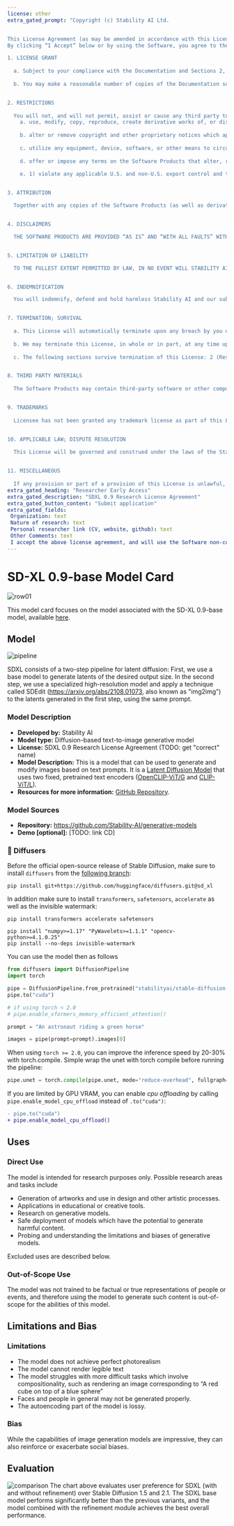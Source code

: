 ```yaml
---
license: other
extra_gated_prompt: "Copyright (c) Stability AI Ltd.


This License Agreement (as may be amended in accordance with this License Agreement, “License”), between you, or your employer or other entity (if you are entering into this agreement on behalf of your employer or other entity) (“Licensee” or “you”) and Stability AI Ltd. (“Stability AI” or “we”) applies to your use of any computer program, algorithm, source code, object code, or software that is made available by Stability AI under this License (“Software”) and any specifications, manuals, documentation, and other written information provided by Stability AI related to the Software (“Documentation”).
By clicking “I Accept” below or by using the Software, you agree to the terms of this License. If you do not agree to this License, then you do not have any rights to use the Software or Documentation (collectively, the “Software Products”), and you must immediately cease using the Software Products. If you are agreeing to be bound by the terms of this License on behalf of your employer or other entity, you represent and warrant to Stability AI that you have full legal authority to bind your employer or such entity to this License. If you do not have the requisite authority, you may not accept the License or access the Software Products on behalf of your employer or other entity.

1. LICENSE GRANT
  
  a. Subject to your compliance with the Documentation and Sections 2, 3, and 5, Stability AI grants you a non-exclusive, worldwide, non-transferable, non-sublicensable, revocable, royalty free and limited license under Stability AI’s copyright interests to reproduce, distribute, and create derivative works of the Software solely for your non-commercial research purposes. The foregoing license is personal to you, and you may not assign or sublicense this License or any other rights or obligations under this License without Stability AI’s prior written consent; any such assignment or sublicense will be void and will automatically and immediately terminate this License.  
  
  b. You may make a reasonable number of copies of the Documentation solely for use in connection with the license to the Software granted above.  c. The grant of rights expressly set forth in this Section 1 (License Grant) are the complete grant of rights to you in the Software Products, and no other licenses are granted, whether by waiver, estoppel, implication, equity or otherwise. Stability AI and its licensors reserve all rights not expressly granted by this License. 


2. RESTRICTIONS
  
  You will not, and will not permit, assist or cause any third party to:  
    a. use, modify, copy, reproduce, create derivative works of, or distribute the Software Products (or any derivative works thereof, works incorporating the Software Products, or any data produced by the Software), in whole or in part, for (i) any commercial or production purposes, (ii) military purposes or in the service of nuclear technology, (iii) purposes of surveillance, including any research or development relating to surveillance, (iv) biometric processing, (v) in any manner that infringes, misappropriates, or otherwise violates any third-party rights, or (vi) in any manner that violates any applicable law and violating any privacy or security laws, rules, regulations, directives, or governmental requirements (including the General Data Privacy Regulation (Regulation (EU) 2016/679), the California Consumer Privacy Act, and any and all laws governing the processing of biometric information), as well as all amendments and successor laws to any of the foregoing;  
    
    b. alter or remove copyright and other proprietary notices which appear on or in the Software Products;  
    
    c. utilize any equipment, device, software, or other means to circumvent or remove any security or protection used by Stability AI in connection with the Software, or to circumvent or remove any usage restrictions, or to enable functionality disabled by Stability AI; or  
    
    d. offer or impose any terms on the Software Products that alter, restrict, or are inconsistent with the terms of this License.  
    
    e. 1) violate any applicable U.S. and non-U.S. export control and trade sanctions laws (“Export Laws”); 2) directly or indirectly export, re-export, provide, or otherwise transfer Software Products: (a) to any individual, entity, or country prohibited by Export Laws; (b) to anyone on U.S. or non-U.S. government restricted parties lists; or (c) for any purpose prohibited by Export Laws, including nuclear, chemical or biological weapons, or missile technology applications; 3) use or download Software Products if you or they are: (a) located in a comprehensively sanctioned jurisdiction, (b) currently listed on any U.S. or non-U.S. restricted parties list, or (c) for any purpose prohibited by Export Laws; and (4) will not disguise your location through IP proxying or other methods. 


3. ATTRIBUTION  

  Together with any copies of the Software Products (as well as derivative works thereof or works incorporating the Software Products) that you distribute, you must provide (i) a copy of this License, and (ii) the following attribution notice: “SDXL 0.9 is licensed under the SDXL Research License, Copyright (c) Stability AI Ltd. All Rights Reserved.” 


4. DISCLAIMERS  

  THE SOFTWARE PRODUCTS ARE PROVIDED “AS IS” AND “WITH ALL FAULTS” WITH NO WARRANTY OF ANY KIND, EXPRESS OR IMPLIED. STABILITY AIEXPRESSLY DISCLAIMS ALL REPRESENTATIONS AND WARRANTIES, EXPRESS OR IMPLIED, WHETHER BY STATUTE, CUSTOM, USAGE OR OTHERWISE AS TO ANY MATTERS RELATED TO THE SOFTWARE PRODUCTS, INCLUDING BUT NOT LIMITED TO, THE IMPLIED WARRANTIES OF MERCHANTABILITY, FITNESS FOR A PARTICULAR PURPOSE, TITLE, SATISFACTORY QUALITY, OR NON-INFRINGEMENT. STABILITY AI MAKES NO WARRANTIES OR REPRESENTATIONS THAT THE SOFTWARE PRODUCTS WILL BE ERROR FREE OR FREE OF VIRUSES OR OTHER HARMFUL COMPONENTS, OR PRODUCE ANY PARTICULAR RESULTS. 


5. LIMITATION OF LIABILITY  

  TO THE FULLEST EXTENT PERMITTED BY LAW, IN NO EVENT WILL STABILITY AI BE LIABLE TO YOU (A) UNDER ANY THEORY OF LIABILITY, WHETHER BASED IN CONTRACT, TORT, NEGLIGENCE, STRICT LIABILITY, WARRANTY, OR OTHERWISE UNDER THIS LICENSE, OR (B) FOR ANY INDIRECT, CONSEQUENTIAL, EXEMPLARY, INCIDENTAL, PUNITIVE OR SPECIAL DAMAGES OR LOST PROFITS, EVEN IF STABILITY AI HAS BEEN ADVISED OF THE POSSIBILITY OF SUCH DAMAGES. THE SOFTWARE PRODUCTS, THEIR CONSTITUENT COMPONENTS, AND ANY OUTPUT (COLLECTIVELY, “SOFTWARE MATERIALS”) ARE NOT DESIGNED OR INTENDED FOR USE IN ANY APPLICATION OR SITUATION WHERE FAILURE OR FAULT OF THE SOFTWARE MATERIALS COULD REASONABLY BE ANTICIPATED TO LEAD TO SERIOUS INJURY OF ANY PERSON, INCLUDING POTENTIAL DISCRIMINATION OR VIOLATION OF AN INDIVIDUAL’S PRIVACY RIGHTS, OR TO SEVERE PHYSICAL, PROPERTY, OR ENVIRONMENTAL DAMAGE (EACH, A “HIGH-RISK USE”). IF YOU ELECT TO USE ANY OF THE SOFTWARE MATERIALS FOR A HIGH-RISK USE, YOU DO SO AT YOUR OWN RISK. YOU AGREE TO DESIGN AND IMPLEMENT APPROPRIATE DECISION-MAKING AND RISK-MITIGATION PROCEDURES AND POLICIES IN CONNECTION WITH A HIGH-RISK USE SUCH THAT EVEN IF THERE IS A FAILURE OR FAULT IN ANY OF THE SOFTWARE MATERIALS, THE SAFETY OF PERSONS OR PROPERTY AFFECTED BY THE ACTIVITY STAYS AT A LEVEL THAT IS REASONABLE, APPROPRIATE, AND LAWFUL FOR THE FIELD OF THE HIGH-RISK USE. 


6. INDEMNIFICATION  

  You will indemnify, defend and hold harmless Stability AI and our subsidiaries and affiliates, and each of our respective shareholders, directors, officers, employees, agents, successors, and assigns (collectively, the “Stability AI Parties”) from and against any losses, liabilities, damages, fines, penalties, and expenses (including reasonable attorneys’ fees) incurred by any Stability AI Party in connection with any claim, demand, allegation, lawsuit, proceeding, or investigation (collectively, “Claims”) arising out of or related to: (a) your access to or use of the Software Products (as well as any results or data generated from such access or use), including any High-Risk Use (defined below); (b) your violation of this License; or (c) your violation, misappropriation or infringement of any rights of another (including intellectual property or other proprietary rights and privacy rights). You will promptly notify the Stability AI Parties of any such Claims, and cooperate with Stability AI Parties in defending such Claims. You will also grant the Stability AI Parties sole control of the defense or settlement, at Stability AI’s sole option, of any Claims. This indemnity is in addition to, and not in lieu of, any other indemnities or remedies set forth in a written agreement between you and Stability AI or the other Stability AI Parties. 


7. TERMINATION; SURVIVAL  
  
  a. This License will automatically terminate upon any breach by you of the terms of this License.  
  
  b. We may terminate this License, in whole or in part, at any time upon notice (including electronic) to you.  
  
  c. The following sections survive termination of this License: 2 (Restrictions), 3 (Attribution), 4 (Disclaimers), 5 (Limitation on Liability), 6 (Indemnification) 7 (Termination; Survival), 8 (Third Party Materials), 9 (Trademarks), 10 (Applicable Law; Dispute Resolution), and 11 (Miscellaneous). 


8. THIRD PARTY MATERIALS  
  
  The Software Products may contain third-party software or other components (including free and open source software) (all of the foregoing, “Third Party Materials”), which are subject to the license terms of the respective third-party licensors. Your dealings or correspondence with third parties and your use of or interaction with any Third Party Materials are solely between you and the third party. Stability AI does not control or endorse, and makes no representations or warranties regarding, any Third Party Materials, and your access to and use of such Third Party Materials are at your own risk. 


9. TRADEMARKS  
  
  Licensee has not been granted any trademark license as part of this License and may not use any name or mark associated with Stability AI without the prior written permission of Stability AI, except to the extent necessary to make the reference required by the “ATTRIBUTION” section of this Agreement. 


10. APPLICABLE LAW; DISPUTE RESOLUTION  
  
  This License will be governed and construed under the laws of the State of California without regard to conflicts of law provisions. Any suit or proceeding arising out of or relating to this License will be brought in the federal or state courts, as applicable, in San Mateo County, California, and each party irrevocably submits to the jurisdiction and venue of such courts. 


11. MISCELLANEOUS  
  
  If any provision or part of a provision of this License is unlawful, void or unenforceable, that provision or part of the provision is deemed severed from this License, and will not affect the validity and enforceability of any remaining provisions. The failure of Stability AI to exercise or enforce any right or provision of this License will not operate as a waiver of such right or provision. This License does not confer any third-party beneficiary rights upon any other person or entity. This License, together with the Documentation, contains the entire understanding between you and Stability AI regarding the subject matter of this License, and supersedes all other written or oral agreements and understandings between you and Stability AI regarding such subject matter. No change or addition to any provision of this License will be binding unless it is in writing and signed by an authorized representative of both you and Stability AI."
extra_gated_heading: "Researcher Early Access"
extra_gated_description: "SDXL 0.9 Research License Agreement"
extra_gated_button_content: "Submit application"
extra_gated_fields:
 Organization: text
 Nature of research: text
 Personal researcher link (CV, website, github): text
 Other Comments: text
 I accept the above license agreement, and will use the Software non-commercially and for research purposes only: checkbox
---
```


# SD-XL 0.9-base Model Card
![row01](01.png)

This model card focuses on the model associated with the SD-XL 0.9-base model, available [here](https://github.com/Stability-AI/generative-models/). 

## Model

![pipeline](pipeline.png)

SDXL consists of a two-step pipeline for latent diffusion: 
First, we use a base model to generate latents of the desired output size. 
In the second step, we use a specialized high-resolution model and apply a technique called SDEdit (https://arxiv.org/abs/2108.01073, also known as "img2img") 
to the latents generated in the first step, using the same prompt.

### Model Description

- **Developed by:** Stability AI
- **Model type:** Diffusion-based text-to-image generative model
- **License:** SDXL 0.9 Research License Agreement (TODO: get "correct" name)
- **Model Description:** This is a model that can be used to generate and modify images based on text prompts. It is a [Latent Diffusion Model](https://arxiv.org/abs/2112.10752) that uses two fixed, pretrained text encoders ([OpenCLIP-ViT/G](https://github.com/mlfoundations/open_clip) and [CLIP-ViT/L](https://github.com/openai/CLIP/tree/main)).
- **Resources for more information:** [GitHub Repository](https://github.com/Stability-AI/generative-models).

### Model Sources

<!-- Provide the basic links for the model. -->

- **Repository:** https://github.com/Stability-AI/generative-models
- **Demo [optional]:** [TODO: link CD]

### 🧨 Diffusers 

Before the official open-source release of Stable Diffusion, make sure to install `diffusers` from the [following branch](https://github.com/huggingface/diffusers/tree/sd_xl):

```
pip install git+https://github.com/huggingface/diffusers.git@sd_xl
```

In addition make sure to install `transformers`, `safetensors`, `accelerate` as well as the invisible watermark:
```
pip install transformers accelerate safetensors

pip install "numpy>=1.17" "PyWavelets>=1.1.1" "opencv-python>=4.1.0.25"
pip install --no-deps invisible-watermark
```

You can use the model then as follows
```py
from diffusers import DiffusionPipeline
import torch

pipe = DiffusionPipeline.from_pretrained("stabilityai/stable-diffusion-xl-base-0.9", torch_dtype=torch.float16, use_safetensors=True, variant="fp16")
pipe.to("cuda")

# if using torch < 2.0
# pipe.enable_xformers_memory_efficient_attention()

prompt = "An astronaut riding a green horse"

images = pipe(prompt=prompt).images[0]
```

When using `torch >= 2.0`, you can improve the inference speed by 20-30% with torch.compile. Simple wrap the unet with torch compile before running the pipeline:
```py
pipe.unet = torch.compile(pipe.unet, mode="reduce-overhead", fullgraph=True)
```

If you are limited by GPU VRAM, you can enable *cpu offloading* by calling `pipe.enable_model_cpu_offload`
instead of `.to("cuda")`:

```diff
- pipe.to("cuda")
+ pipe.enable_model_cpu_offload()
```

## Uses

### Direct Use

The model is intended for research purposes only. Possible research areas and tasks include

- Generation of artworks and use in design and other artistic processes.
- Applications in educational or creative tools.
- Research on generative models.
- Safe deployment of models which have the potential to generate harmful content.
- Probing and understanding the limitations and biases of generative models.

Excluded uses are described below.

### Out-of-Scope Use

The model was not trained to be factual or true representations of people or events, and therefore using the model to generate such content is out-of-scope for the abilities of this model.

## Limitations and Bias

### Limitations

- The model does not achieve perfect photorealism
- The model cannot render legible text
- The model struggles with more difficult tasks which involve compositionality, such as rendering an image corresponding to “A red cube on top of a blue sphere”
- Faces and people in general may not be generated properly.
- The autoencoding part of the model is lossy.

### Bias
While the capabilities of image generation models are impressive, they can also reinforce or exacerbate social biases.

## Evaluation
![comparison](comparison.png)
The chart above evaluates user preference for SDXL (with and without refinement) over Stable Diffusion 1.5 and 2.1. 
The SDXL base model performs significantly better than the previous variants, and the model combined with the refinement module achieves the best overall performance.
